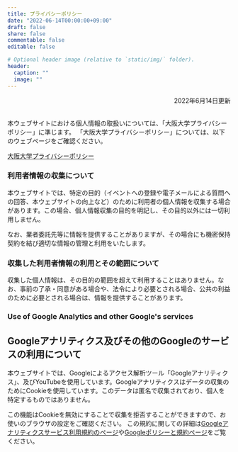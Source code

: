 ```yaml
---
title: プライバシーポリシー
date: "2022-06-14T00:00:00+09:00"
draft: false
share: false
commentable: false
editable: false

# Optional header image (relative to `static/img/` folder).
header:
  caption: ""
  image: ""
---
```

<div style="text-align: right;">
2022年6月14日更新
</div>
<br />

本ウェブサイトにおける個人情報の取扱いについては、「大阪大学プライバシーポリシー」に準じます。
「大阪大学プライバシーポリシー」については、以下のウェブページをご確認ください。

[大阪大学プライバシーポリシー](https://www.osaka-u.ac.jp/ja/misc/privacy.html)

### 利用者情報の収集について

本ウェブサイトでは、特定の目的（イベントへの登録や電子メールによる質問への回答、本ウェブサイトの向上など）のために利用者の個人情報を収集する場合があります。この場合、個人情報収集の目的を明記し、その目的以外には一切利用しません。

なお、業者委託先等に情報を提供することがありますが、その場合にも機密保持契約を結び適切な情報の管理と利用をいたします。

### 収集した利用者情報の利用とその範囲について

収集した個人情報は、その目的の範囲を超えて利用することはありません。なお、事前の了承・同意がある場合や、法令により必要とされる場合、公共の利益のために必要とされる場合は、情報を提供することがあります。

### Use of Google Analytics and other Google's services

## Googleアナリティクス及びその他のGoogleのサービスの利用について
本ウェブサイトでは、Googleによるアクセス解析ツール「Googleアナリティクス」、及びYouTubeを使用しています。Googleアナリティクスはデータの収集のためにCookieを使用しています。このデータは匿名で収集されており、個人を特定するものではありません。

この機能はCookieを無効にすることで収集を拒否することができますので、お使いのブラウザの設定をご確認ください。 この規約に関しての詳細は[Googleアナリティクスサービス利用規約のページ](https://marketingplatform.google.com/about/analytics/terms/jp/)や[Googleポリシーと規約ページ](https://policies.google.com/technologies/ads?hl=ja)をご覧ください。

